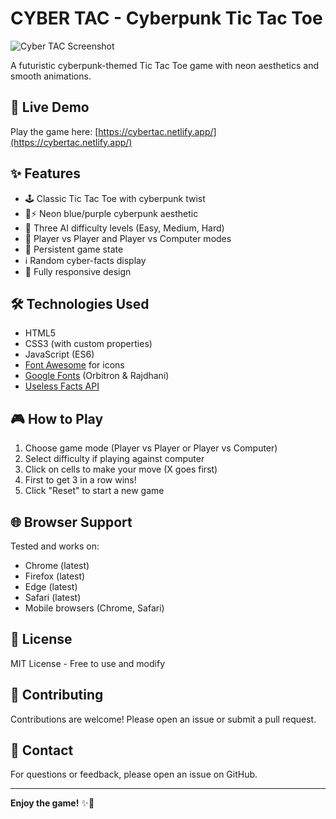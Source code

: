 # CYBER TAC - Cyberpunk Tic Tac Toe

![Cyber TAC Screenshot](https://i.postimg.cc/FHSFpF5d/Screenshot-2025-07-04-130330.png)

A futuristic cyberpunk-themed Tic Tac Toe game with neon aesthetics and smooth animations.

## 🚀 Live Demo

Play the game here: [https://cybertac.netlify.app/](https://cybertac.netlify.app/)

## ✨ Features

- 🕹️ Classic Tic Tac Toe with cyberpunk twist
- 🔵⚡ Neon blue/purple cyberpunk aesthetic
- 🤖 Three AI difficulty levels (Easy, Medium, Hard)
- 👥 Player vs Player and Player vs Computer modes
- 💾 Persistent game state
- ℹ️ Random cyber-facts display
- 📱 Fully responsive design

## 🛠️ Technologies Used

- HTML5
- CSS3 (with custom properties)
- JavaScript (ES6)
- [Font Awesome](https://fontawesome.com/) for icons
- [Google Fonts](https://fonts.google.com/) (Orbitron & Rajdhani)
- [Useless Facts API](https://uselessfacts.jsph.pl/)

## 🎮 How to Play

1. Choose game mode (Player vs Player or Player vs Computer)
2. Select difficulty if playing against computer
3. Click on cells to make your move (X goes first)
4. First to get 3 in a row wins!
5. Click "Reset" to start a new game

## 🌐 Browser Support

Tested and works on:
- Chrome (latest)
- Firefox (latest)
- Edge (latest)
- Safari (latest)
- Mobile browsers (Chrome, Safari)

## 📜 License

MIT License - Free to use and modify

## 🤝 Contributing

Contributions are welcome! Please open an issue or submit a pull request.

## 📧 Contact

For questions or feedback, please open an issue on GitHub.

---

**Enjoy the game!** ✨🚀
